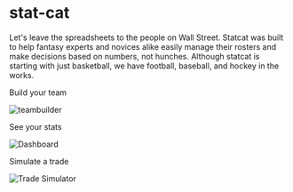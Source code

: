 # stat-cat
Let's leave the spreadsheets to the people on Wall Street. Statcat was built to help fantasy experts and novices alike easily manage their rosters and make decisions based on numbers, not hunches. Although statcat is starting with just basketball, we have football, baseball, and hockey in the works.

Build your team

![teambuilder](https://s5.gifyu.com/images/teambuilder7a88d3f526e4d16a.gif)


See your stats 

![Dashboard](https://media.giphy.com/media/ftqxbf3qBGaDp8s3qt/giphy.gif)

Simulate a trade 

![Trade Simulator](https://media.giphy.com/media/RlOC0ExMAURYK5Vc3S/giphy.gif)
